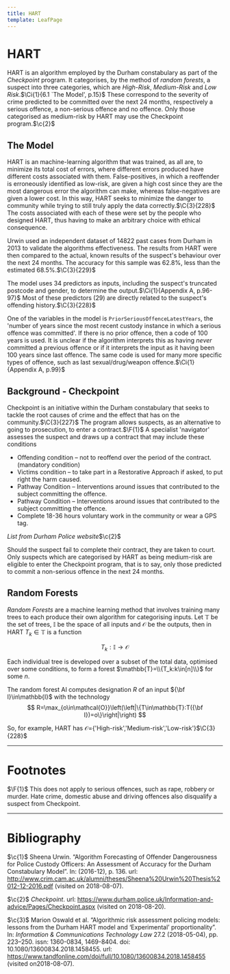 ```yaml
---
title: HART
template: LeafPage
---
```


# HART
$\newcommand{\F}[1]{^{[\text{F}#1]}}$$\newcommand{\C}[2]{^{[#1\text{, p.#2}]}}$$\newcommand{\c}[1]{^{[#1]}}$$\newcommand{\Ci}[2]{^{[#1\text{, #2}]}}$

HART is an algorithm employed by the Durham constabulary as part of the *Checkpoint* program. It categorises, by the method of *random forests*, a suspect into three categories, which are *High-Risk*, *Medium-Risk* and *Low Risk*.$\Ci{1}{6.1 `The Model', p.15}$ These correspond to the severity of crime predicted to be committed over the next 24 months, respectively a serious offence, a non-serious offence and no offence. Only those categorised as medium-risk by HART may use the Checkpoint program.$\c{2}$

## The Model

HART is an machine-learning algorithm that was trained, as all are, to minimize its total cost of errors, where different errors produced have different costs associated with them. False-positives, in which a reoffender is erroneously identified as low-risk, are given a high cost since they are the most dangerous error the algorithm can make, whereas false-negatives are given a lower cost. In this way, HART seeks to minimize the danger to community while trying to still truly apply the data correctly.$\C{3}{228}$ The costs associated with each of these were set by the people who designed HART, thus having to make an arbitrary choice with ethical consequence.

Urwin used an independent dataset of 14822 past cases from Durham in 2013 to validate the algorithms effectiveness. The results from HART were then compared to the actual, known results of the suspect's behaviour over the next 24 months. The accuracy for this sample was 62.8%, less than the estimated 68.5%.$\C{3}{229}$

The model uses 34 predictors as inputs, including the suspect's truncated postcode and gender, to determine the output.$\Ci{1}{Appendix A, p.96-97}$ Most of these predictors (29) are directly related to the suspect's offending history.$\C{3}{228}$

One of the variables in the model is ```PriorSeriousOffenceLatestYears```, the 'number of years since the most recent custody instance in which a serious offence was committed'. If there is no prior offence, then a code of 100 years is used. It is unclear if the algorithm interprets this as having *never* committed a previous offence or if it interprets the input as it having been 100 years since last offence. The same code is used for many more specific types of offence, such as last sexual/drug/weapon offence.$\Ci{1}{Appendix A, p.99}$

## Background - Checkpoint

Checkpoint is an initiative within the Durham constabulary that seeks to tackle the root causes of crime and the effect that has on the community.$\C{3}{227}$ The program allows suspects, as an alternative to going to prosecution, to enter a contract.$\F{1}$ A specialist 'navigator' assesses the suspect and draws up a contract that may include these conditions

* Offending condition – not to reoffend over the period of the contract. (mandatory condition)
* Victims condition – to take part in a Restorative Approach if asked, to put right the harm caused.
* Pathway Condition – Interventions around issues that contributed to the subject committing the offence.
* Pathway Condition – Interventions around issues that contributed to the subject committing the offence.
* Complete 18-36 hours voluntary work in the community or wear a GPS tag.

*List from Durham Police website*$\c{2}$

Should the suspect fail to complete their contract, they are taken to court. Only suspects which are categorised by HART as being medium-risk are eligible to enter the Checkpoint program, that is to say, only those predicted to commit a non-serious offence in the next 24 months.

## Random Forests

*Random Forests* are a machine learning method that involves training many trees to each produce their own algorithm for categorising inputs. Let $\mathbb{T}$ be the set of trees, $\mathbb{I}$ be the space of all inputs and $\mathcal{O}$ be the outputs, then in HART $T_k\in\mathbb{T}$ is a function

$$ T_k:\mathbb{I}\to\mathcal{O} $$

Each individual tree is developed over a subset of the total data, optimised over some conditions, to form a forest $\mathbb{T}=\\{T_k:k\in[n]\\}$ for some $n$.

The random forest AI computes designation $R$ of an input ${\bf I}\in\mathbb{I}$ with the technology
$$ R=\max_{o\in\mathcal{O}}\left(\left|\{T\in\mathbb{T}:T({\bf I})=o\}\right|\right) $$

So, for example, HART has $\mathcal{O}=${'High-risk','Medium-risk','Low-risk'}$\C{3}{228}$

---
# Footnotes

$\F{1}$ This does not apply to serious offences, such as rape, robbery or murder. Hate crime, domestic abuse and driving offences also disqualify a suspect from Checkpoint.

---
# Bibliography

$\c{1}$ Sheena Urwin. “Algorithm Forecasting of Offender Dangerousness for Police Custody Officers: An Assessment of Accuracy for the Durham Constabulary Model”. In: (2016-12), p. 136. url: http://www.crim.cam.ac.uk/alumni/theses/Sheena%20Urwin%20Thesis%2012-12-2016.pdf (visited on 2018-08-07).

$\c{2}$ *Checkpoint*. url: https://www.durham.police.uk/Information-and-advice/Pages/Checkpoint.aspx (visited on 2018-08-20).

$\c{3}$ Marion Oswald et al. “Algorithmic risk assessment policing models: lessons from the Durham HART model and ‘Experimental’ proportionality”. In: *Information & Communications Technology Law* 27.2 (2018-05-04), pp. 223–250. issn: 1360-0834, 1469-8404. doi: 10.1080/13600834.2018.1458455. url: https://www.tandfonline.com/doi/full/10.1080/13600834.2018.1458455 (visited on2018-08-07).
